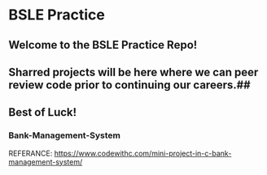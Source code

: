 # BSLE Practice #
## Welcome to the BSLE Practice Repo! ##
## Sharred projects will be here where we can peer review code prior to continuing our careers.##

## Best of Luck! ##

### Bank-Management-System ###
REFERANCE: https://www.codewithc.com/mini-project-in-c-bank-management-system/

